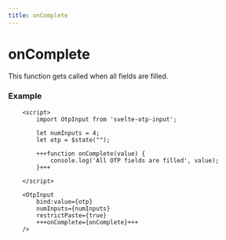 ```yaml
---
title: onComplete
---
```


# onComplete
This function gets called when all fields are filled.

### Example
```svelte
    <script>
        import OtpInput from 'svelte-otp-input';
    
        let numInputs = 4;
        let otp = $state("");
    
        +++function onComplete(value) {
            console.log('All OTP fields are filled', value);
        }+++
    
    </script>
    
    <OtpInput
        bind:value={otp}
        numInputs={numInputs}
        restrictPaste={true}
        +++onComplete={onComplete}+++
    />
```
